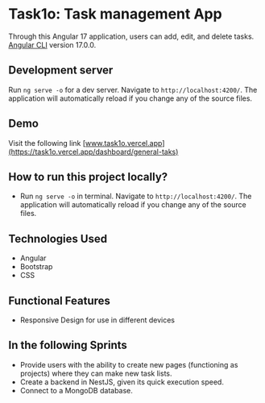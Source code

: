 # Task1o: Task management App

Through this Angular 17 application, users can add, edit, and delete tasks.
[Angular CLI](https://github.com/angular/angular-cli) version 17.0.0.

## Development server

Run `ng serve -o` for a dev server. Navigate to `http://localhost:4200/`. The application will automatically reload if you change any of the source files.



## Demo

Visit the following link
[www.task1o.vercel.app](https://task1o.vercel.app/dashboard/general-taks)

## How to run this project locally?

- Run `ng serve -o`  in terminal. Navigate to `http://localhost:4200/`. The application will automatically reload if you change any of the source files.

## Technologies Used

- Angular
- Bootstrap
- CSS

## Functional Features

- Responsive Design for use in different devices 

## In the following Sprints

- Provide users with the ability to create new pages (functioning as projects) where they can make new task lists.
- Create a backend in NestJS, given its quick execution speed.
- Connect to a MongoDB database.
